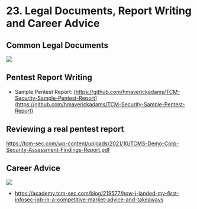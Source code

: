 # 23. Legal Documents, Report Writing and Career Advice

## Common Legal Documents
![](https://i.imgur.com/k01dqZp.png)

## Pentest Report Writing
- Sample Pentest Report: [https://github.com/hmaverickadams/TCM-Security-Sample-Pentest-Report](https://github.com/hmaverickadams/TCM-Security-Sample-Pentest-Report)

## Reviewing a real pentest report

https://tcm-sec.com/wp-content/uploads/2021/10/TCMS-Demo-Corp-Security-Assessment-Findings-Report.pdf



## Career Advice

![](https://i.imgur.com/skRg2Ho.png)

- https://academy.tcm-sec.com/blog/219577/how-i-landed-my-first-infosec-job-in-a-competitive-market-advice-and-takeaways
